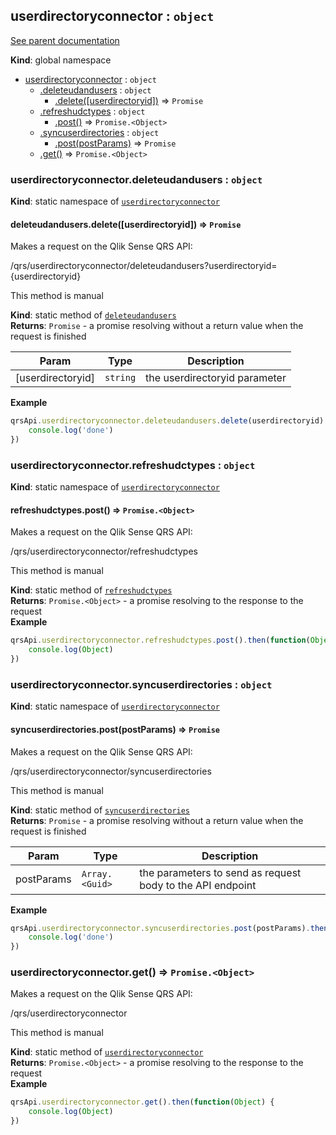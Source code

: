 <a name="userdirectoryconnector"></a>
## userdirectoryconnector : <code>object</code>
[See parent documentation](qrs.md)

**Kind**: global namespace  

* [userdirectoryconnector](#userdirectoryconnector) : <code>object</code>
  * [.deleteudandusers](#userdirectoryconnector.deleteudandusers) : <code>object</code>
    * [.delete([userdirectoryid])](#userdirectoryconnector.deleteudandusers.delete) ⇒ <code>Promise</code>
  * [.refreshudctypes](#userdirectoryconnector.refreshudctypes) : <code>object</code>
    * [.post()](#userdirectoryconnector.refreshudctypes.post) ⇒ <code>Promise.&lt;Object&gt;</code>
  * [.syncuserdirectories](#userdirectoryconnector.syncuserdirectories) : <code>object</code>
    * [.post(postParams)](#userdirectoryconnector.syncuserdirectories.post) ⇒ <code>Promise</code>
  * [.get()](#userdirectoryconnector.get) ⇒ <code>Promise.&lt;Object&gt;</code>

<a name="userdirectoryconnector.deleteudandusers"></a>
### userdirectoryconnector.deleteudandusers : <code>object</code>
**Kind**: static namespace of <code>[userdirectoryconnector](#userdirectoryconnector)</code>  
<a name="userdirectoryconnector.deleteudandusers.delete"></a>
#### deleteudandusers.delete([userdirectoryid]) ⇒ <code>Promise</code>
Makes a request on the Qlik Sense QRS API:

/qrs/userdirectoryconnector/deleteudandusers?userdirectoryid={userdirectoryid}

This method is manual

**Kind**: static method of <code>[deleteudandusers](#userdirectoryconnector.deleteudandusers)</code>  
**Returns**: <code>Promise</code> - a promise resolving without a return value when the request is finished  

| Param | Type | Description |
| --- | --- | --- |
| [userdirectoryid] | <code>string</code> | the userdirectoryid parameter |

**Example**  
```javascript
qrsApi.userdirectoryconnector.deleteudandusers.delete(userdirectoryid).then(function() {
    console.log('done')
})
```
<a name="userdirectoryconnector.refreshudctypes"></a>
### userdirectoryconnector.refreshudctypes : <code>object</code>
**Kind**: static namespace of <code>[userdirectoryconnector](#userdirectoryconnector)</code>  
<a name="userdirectoryconnector.refreshudctypes.post"></a>
#### refreshudctypes.post() ⇒ <code>Promise.&lt;Object&gt;</code>
Makes a request on the Qlik Sense QRS API:

/qrs/userdirectoryconnector/refreshudctypes

This method is manual

**Kind**: static method of <code>[refreshudctypes](#userdirectoryconnector.refreshudctypes)</code>  
**Returns**: <code>Promise.&lt;Object&gt;</code> - a promise resolving to the response to the request  
**Example**  
```javascript
qrsApi.userdirectoryconnector.refreshudctypes.post().then(function(Object) {
    console.log(Object)
})
```
<a name="userdirectoryconnector.syncuserdirectories"></a>
### userdirectoryconnector.syncuserdirectories : <code>object</code>
**Kind**: static namespace of <code>[userdirectoryconnector](#userdirectoryconnector)</code>  
<a name="userdirectoryconnector.syncuserdirectories.post"></a>
#### syncuserdirectories.post(postParams) ⇒ <code>Promise</code>
Makes a request on the Qlik Sense QRS API:

/qrs/userdirectoryconnector/syncuserdirectories

This method is manual

**Kind**: static method of <code>[syncuserdirectories](#userdirectoryconnector.syncuserdirectories)</code>  
**Returns**: <code>Promise</code> - a promise resolving without a return value when the request is finished  

| Param | Type | Description |
| --- | --- | --- |
| postParams | <code>Array.&lt;Guid&gt;</code> | the parameters to send as request body to the API endpoint |

**Example**  
```javascript
qrsApi.userdirectoryconnector.syncuserdirectories.post(postParams).then(function() {
    console.log('done')
})
```
<a name="userdirectoryconnector.get"></a>
### userdirectoryconnector.get() ⇒ <code>Promise.&lt;Object&gt;</code>
Makes a request on the Qlik Sense QRS API:

/qrs/userdirectoryconnector

This method is manual

**Kind**: static method of <code>[userdirectoryconnector](#userdirectoryconnector)</code>  
**Returns**: <code>Promise.&lt;Object&gt;</code> - a promise resolving to the response to the request  
**Example**  
```javascript
qrsApi.userdirectoryconnector.get().then(function(Object) {
    console.log(Object)
})
```
